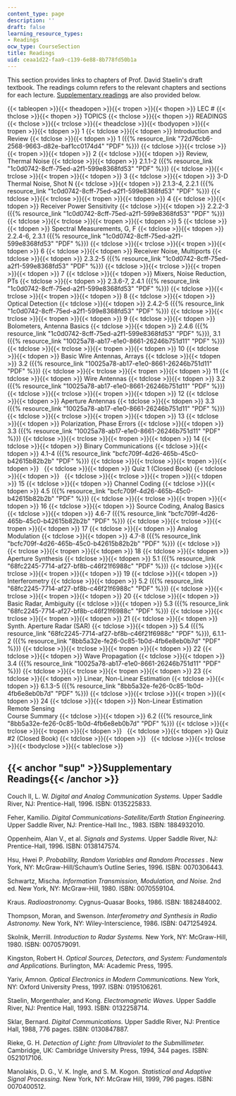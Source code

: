 ```yaml
---
content_type: page
description: ''
draft: false
learning_resource_types:
- Readings
ocw_type: CourseSection
title: Readings
uid: ceaa1d22-faa9-c139-6e88-8b778fd50b1a
---
```

This section provides links to chapters of Prof. David Staelin's draft textbook. The readings column refers to the relevant chapters and sections for each lecture. [Supplementary readings](#sup) are also provided below.

{{< tableopen >}}{{< theadopen >}}{{< tropen >}}{{< thopen >}}
LEC #
{{< thclose >}}{{< thopen >}}
TOPICS
{{< thclose >}}{{< thopen >}}
READINGS
{{< thclose >}}{{< trclose >}}{{< theadclose >}}{{< tbodyopen >}}{{< tropen >}}{{< tdopen >}}
1
{{< tdclose >}}{{< tdopen >}}
Introduction and Review
{{< tdclose >}}{{< tdopen >}}
1 ({{% resource_link "72d76cb6-2568-9663-d82e-baf1cc0174d4" "PDF" %}})
{{< tdclose >}}{{< trclose >}}{{< tropen >}}{{< tdopen >}}
2
{{< tdclose >}}{{< tdopen >}}
Review, Thermal Noise
{{< tdclose >}}{{< tdopen >}}
2.1.1-2 ({{% resource_link "1c0d0742-8cff-75ed-a2f1-599e8368fd53" "PDF" %}})
{{< tdclose >}}{{< trclose >}}{{< tropen >}}{{< tdopen >}}
3
{{< tdclose >}}{{< tdopen >}}
3-D Thermal Noise, Shot N
{{< tdclose >}}{{< tdopen >}}
2.1.3-4, 2.2.1 ({{% resource_link "1c0d0742-8cff-75ed-a2f1-599e8368fd53" "PDF" %}})
{{< tdclose >}}{{< trclose >}}{{< tropen >}}{{< tdopen >}}
4
{{< tdclose >}}{{< tdopen >}}
Receiver Power Sensitivity
{{< tdclose >}}{{< tdopen >}}
2.2.2-3 ({{% resource_link "1c0d0742-8cff-75ed-a2f1-599e8368fd53" "PDF" %}})
{{< tdclose >}}{{< trclose >}}{{< tropen >}}{{< tdopen >}}
5
{{< tdclose >}}{{< tdopen >}}
Spectral Measurements, G, F
{{< tdclose >}}{{< tdopen >}}
2.2.4-6, 2.3.1 ({{% resource_link "1c0d0742-8cff-75ed-a2f1-599e8368fd53" "PDF" %}})
{{< tdclose >}}{{< trclose >}}{{< tropen >}}{{< tdopen >}}
6
{{< tdclose >}}{{< tdopen >}}
Receiver Noise, Multiports
{{< tdclose >}}{{< tdopen >}}
2.3.2-5 ({{% resource_link "1c0d0742-8cff-75ed-a2f1-599e8368fd53" "PDF" %}})
{{< tdclose >}}{{< trclose >}}{{< tropen >}}{{< tdopen >}}
7
{{< tdclose >}}{{< tdopen >}}
Mixers, Noise Reduction, PTs
{{< tdclose >}}{{< tdopen >}}
2.3.6-7, 2.4.1 ({{% resource_link "1c0d0742-8cff-75ed-a2f1-599e8368fd53" "PDF" %}})
{{< tdclose >}}{{< trclose >}}{{< tropen >}}{{< tdopen >}}
8
{{< tdclose >}}{{< tdopen >}}
Optical Detection
{{< tdclose >}}{{< tdopen >}}
2.4.2-5 ({{% resource_link "1c0d0742-8cff-75ed-a2f1-599e8368fd53" "PDF" %}})
{{< tdclose >}}{{< trclose >}}{{< tropen >}}{{< tdopen >}}
9
{{< tdclose >}}{{< tdopen >}}
Bolometers, Antenna Basics
{{< tdclose >}}{{< tdopen >}}
2.4.6 ({{% resource_link "1c0d0742-8cff-75ed-a2f1-599e8368fd53" "PDF" %}}), 3.1 ({{% resource_link "10025a78-ab17-e1e0-8661-26246b751d11" "PDF" %}})
{{< tdclose >}}{{< trclose >}}{{< tropen >}}{{< tdopen >}}
10
{{< tdclose >}}{{< tdopen >}}
Basic Wire Antennas, Arrays
{{< tdclose >}}{{< tdopen >}}
3.2 ({{% resource_link "10025a78-ab17-e1e0-8661-26246b751d11" "PDF" %}})
{{< tdclose >}}{{< trclose >}}{{< tropen >}}{{< tdopen >}}
11
{{< tdclose >}}{{< tdopen >}}
Wire Antennas
{{< tdclose >}}{{< tdopen >}}
3.2 ({{% resource_link "10025a78-ab17-e1e0-8661-26246b751d11" "PDF" %}})
{{< tdclose >}}{{< trclose >}}{{< tropen >}}{{< tdopen >}}
12
{{< tdclose >}}{{< tdopen >}}
Aperture Antennas
{{< tdclose >}}{{< tdopen >}}
3.3 ({{% resource_link "10025a78-ab17-e1e0-8661-26246b751d11" "PDF" %}})
{{< tdclose >}}{{< trclose >}}{{< tropen >}}{{< tdopen >}}
13
{{< tdclose >}}{{< tdopen >}}
Polarization, Phase Errors
{{< tdclose >}}{{< tdopen >}}
3.3 ({{% resource_link "10025a78-ab17-e1e0-8661-26246b751d11" "PDF" %}})
{{< tdclose >}}{{< trclose >}}{{< tropen >}}{{< tdopen >}}
14
{{< tdclose >}}{{< tdopen >}}
Binary Communications
{{< tdclose >}}{{< tdopen >}}
4.1-4 ({{% resource_link "bcfc709f-4d26-465b-45c0-b42615b82b2b" "PDF" %}})
{{< tdclose >}}{{< trclose >}}{{< tropen >}}{{< tdopen >}}
 
{{< tdclose >}}{{< tdopen >}}
Quiz 1 (Closed Book)
{{< tdclose >}}{{< tdopen >}}
 
{{< tdclose >}}{{< trclose >}}{{< tropen >}}{{< tdopen >}}
15
{{< tdclose >}}{{< tdopen >}}
Channel Coding
{{< tdclose >}}{{< tdopen >}}
4.5 ({{% resource_link "bcfc709f-4d26-465b-45c0-b42615b82b2b" "PDF" %}})
{{< tdclose >}}{{< trclose >}}{{< tropen >}}{{< tdopen >}}
16
{{< tdclose >}}{{< tdopen >}}
Source Coding, Analog Basics
{{< tdclose >}}{{< tdopen >}}
4.6-7 ({{% resource_link "bcfc709f-4d26-465b-45c0-b42615b82b2b" "PDF" %}})
{{< tdclose >}}{{< trclose >}}{{< tropen >}}{{< tdopen >}}
17
{{< tdclose >}}{{< tdopen >}}
Analog Modulation
{{< tdclose >}}{{< tdopen >}}
4.7-8 ({{% resource_link "bcfc709f-4d26-465b-45c0-b42615b82b2b" "PDF" %}})
{{< tdclose >}}{{< trclose >}}{{< tropen >}}{{< tdopen >}}
18
{{< tdclose >}}{{< tdopen >}}
Aperture Synthesis
{{< tdclose >}}{{< tdopen >}}
5.1 ({{% resource_link "68fc2245-7714-af27-bf8b-c46f21f6988c" "PDF" %}})
{{< tdclose >}}{{< trclose >}}{{< tropen >}}{{< tdopen >}}
19
{{< tdclose >}}{{< tdopen >}}
Interferometry
{{< tdclose >}}{{< tdopen >}}
5.2 ({{% resource_link "68fc2245-7714-af27-bf8b-c46f21f6988c" "PDF" %}})
{{< tdclose >}}{{< trclose >}}{{< tropen >}}{{< tdopen >}}
20
{{< tdclose >}}{{< tdopen >}}
Basic Radar, Ambiguity
{{< tdclose >}}{{< tdopen >}}
5.3 ({{% resource_link "68fc2245-7714-af27-bf8b-c46f21f6988c" "PDF" %}})
{{< tdclose >}}{{< trclose >}}{{< tropen >}}{{< tdopen >}}
21
{{< tdclose >}}{{< tdopen >}}
Synth. Aperture Radar (SAR)
{{< tdclose >}}{{< tdopen >}}
5.4 ({{% resource_link "68fc2245-7714-af27-bf8b-c46f21f6988c" "PDF" %}}), 6.1.1-2 ({{% resource_link "8bb5a32e-fe26-0c85-1b0d-4fb6e8eb0b7d" "PDF" %}})
{{< tdclose >}}{{< trclose >}}{{< tropen >}}{{< tdopen >}}
22
{{< tdclose >}}{{< tdopen >}}
Wave Propagation
{{< tdclose >}}{{< tdopen >}}
3.4 ({{% resource_link "10025a78-ab17-e1e0-8661-26246b751d11" "PDF" %}})
{{< tdclose >}}{{< trclose >}}{{< tropen >}}{{< tdopen >}}
23
{{< tdclose >}}{{< tdopen >}}
Linear, Non-Linear Estimation
{{< tdclose >}}{{< tdopen >}}
6.1.3-5 ({{% resource_link "8bb5a32e-fe26-0c85-1b0d-4fb6e8eb0b7d" "PDF" %}})
{{< tdclose >}}{{< trclose >}}{{< tropen >}}{{< tdopen >}}
24
{{< tdclose >}}{{< tdopen >}}
Non-Linear Estimation   
Remote Sensing   
Course Summary
{{< tdclose >}}{{< tdopen >}}
6.2 ({{% resource_link "8bb5a32e-fe26-0c85-1b0d-4fb6e8eb0b7d" "PDF" %}})
{{< tdclose >}}{{< trclose >}}{{< tropen >}}{{< tdopen >}}
 
{{< tdclose >}}{{< tdopen >}}
Quiz #2 (Closed Book)
{{< tdclose >}}{{< tdopen >}}
 
{{< tdclose >}}{{< trclose >}}{{< tbodyclose >}}{{< tableclose >}}

## {{< anchor "sup" >}}Supplementary Readings{{< /anchor >}}

Couch II, L. W. *Digital and Analog Communication Systems.* Upper Saddle River, NJ: Prentice-Hall, 1996. ISBN: 0135225833.

Feher, Kamilio. *Digital Communications-Satellite/Earth Station Engineering.* Upper Saddle River, NJ: Prentice-Hall Inc., 1983. ISBN: 1884932010.

Oppenheim, Alan V., et al. *Signals and Systems.* Upper Saddle River, NJ: Prentice-Hall, 1996. ISBN: 0138147574.

Hsu, Hwei P. *Probability, Random Variables and Random Processes .* New York, NY: McGraw-Hill/Schaum’s Outline Series, 1996. ISBN: 0070306443.

Schwartz, Mischa. *Information Transmission, Modulation, and Noise.* 2nd ed. New York, NY: McGraw-Hill, 1980. ISBN: 0070559104.

Kraus. *Radioastronomy.* Cygnus-Quasar Books, 1986. ISBN: 1882484002.

Thompson, Moran, and Swenson. *Interferometry and Synthesis in Radio Astronomy.* New York, NY: Wiley-Interscience, 1986. ISBN: 0471254924.

Skolnik, Merrill. *Introduction to Radar Systems.* New York, NY: McGraw-Hill, 1980. ISBN: 0070579091.

Kingston, Robert H. *Optical Sources, Detectors, and System: Fundamentals and Applications.* Burlington, MA: Academic Press, 1995.

Yariv, Amnon. *Optical Electronics in Modern Communications.* New York, NY: Oxford University Press, 1997. ISBN: 0195106261.

Staelin, Morgenthaler, and Kong. *Electromagnetic Waves.* Upper Saddle River, NJ: Prentice Hall, 1993. ISBN: 0132258714.

Sklar, Bernard. *Digital Communications.* Upper Saddle River, NJ: Prentice Hall, 1988, 776 pages. ISBN: 0130847887.

Rieke, G. H. *Detection of Light: from Ultraviolet to the Submillimeter.* Cambridge, UK: Cambridge University Press, 1994, 344 pages. ISBN: 0521017106.

Manolakis, D. G., V. K. Ingle, and S. M. Kogon. *Statistical and Adaptive Signal Processing.* New York, NY: McGraw Hill, 1999, 796 pages. ISBN: 0070400512.